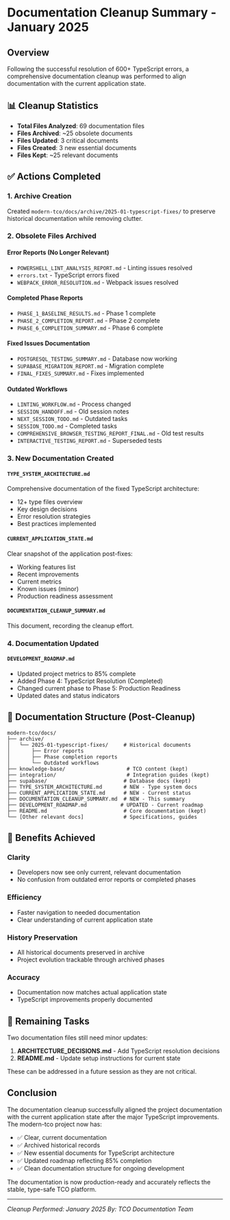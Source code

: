 # Documentation Cleanup Summary - January 2025

## Overview

Following the successful resolution of 600+ TypeScript errors, a comprehensive documentation cleanup was performed to align documentation with the current application state.

## 📊 Cleanup Statistics

- **Total Files Analyzed**: 69 documentation files
- **Files Archived**: ~25 obsolete documents
- **Files Updated**: 3 critical documents
- **Files Created**: 3 new essential documents
- **Files Kept**: ~25 relevant documents

## ✅ Actions Completed

### 1. Archive Creation
Created `modern-tco/docs/archive/2025-01-typescript-fixes/` to preserve historical documentation while removing clutter.

### 2. Obsolete Files Archived

#### Error Reports (No Longer Relevant)
- `POWERSHELL_LINT_ANALYSIS_REPORT.md` - Linting issues resolved
- `errors.txt` - TypeScript errors fixed
- `WEBPACK_ERROR_RESOLUTION.md` - Webpack issues resolved

#### Completed Phase Reports
- `PHASE_1_BASELINE_RESULTS.md` - Phase 1 complete
- `PHASE_2_COMPLETION_REPORT.md` - Phase 2 complete
- `PHASE_6_COMPLETION_SUMMARY.md` - Phase 6 complete

#### Fixed Issues Documentation
- `POSTGRESQL_TESTING_SUMMARY.md` - Database now working
- `SUPABASE_MIGRATION_REPORT.md` - Migration complete
- `FINAL_FIXES_SUMMARY.md` - Fixes implemented

#### Outdated Workflows
- `LINTING_WORKFLOW.md` - Process changed
- `SESSION_HANDOFF.md` - Old session notes
- `NEXT_SESSION_TODO.md` - Outdated tasks
- `SESSION_TODO.md` - Completed tasks
- `COMPREHENSIVE_BROWSER_TESTING_REPORT_FINAL.md` - Old test results
- `INTERACTIVE_TESTING_REPORT.md` - Superseded tests

### 3. New Documentation Created

#### `TYPE_SYSTEM_ARCHITECTURE.md`
Comprehensive documentation of the fixed TypeScript architecture:
- 12+ type files overview
- Key design decisions
- Error resolution strategies
- Best practices implemented

#### `CURRENT_APPLICATION_STATE.md`
Clear snapshot of the application post-fixes:
- Working features list
- Recent improvements
- Current metrics
- Known issues (minor)
- Production readiness assessment

#### `DOCUMENTATION_CLEANUP_SUMMARY.md`
This document, recording the cleanup effort.

### 4. Documentation Updated

#### `DEVELOPMENT_ROADMAP.md`
- Updated project metrics to 85% complete
- Added Phase 4: TypeScript Resolution (Completed)
- Changed current phase to Phase 5: Production Readiness
- Updated dates and status indicators

## 📁 Documentation Structure (Post-Cleanup)

```
modern-tco/docs/
├── archive/
│   └── 2025-01-typescript-fixes/     # Historical documents
│       ├── Error reports
│       ├── Phase completion reports
│       └── Outdated workflows
├── knowledge-base/                    # TCO content (kept)
├── integration/                       # Integration guides (kept)
├── supabase/                         # Database docs (kept)
├── TYPE_SYSTEM_ARCHITECTURE.md       # NEW - Type system docs
├── CURRENT_APPLICATION_STATE.md      # NEW - Current status
├── DOCUMENTATION_CLEANUP_SUMMARY.md  # NEW - This summary
├── DEVELOPMENT_ROADMAP.md           # UPDATED - Current roadmap
├── README.md                         # Core documentation (kept)
└── [Other relevant docs]             # Specifications, guides
```

## 🎯 Benefits Achieved

### Clarity
- Developers now see only current, relevant documentation
- No confusion from outdated error reports or completed phases

### Efficiency
- Faster navigation to needed documentation
- Clear understanding of current application state

### History Preservation
- All historical documents preserved in archive
- Project evolution trackable through archived phases

### Accuracy
- Documentation now matches actual application state
- TypeScript improvements properly documented

## 📝 Remaining Tasks

Two documentation files still need minor updates:
1. **ARCHITECTURE_DECISIONS.md** - Add TypeScript resolution decisions
2. **README.md** - Update setup instructions for current state

These can be addressed in a future session as they are not critical.

## Conclusion

The documentation cleanup successfully aligned the project documentation with the current application state after the major TypeScript improvements. The modern-tco project now has:

- ✅ Clear, current documentation
- ✅ Archived historical records
- ✅ New essential documents for TypeScript architecture
- ✅ Updated roadmap reflecting 85% completion
- ✅ Clean documentation structure for ongoing development

The documentation is now production-ready and accurately reflects the stable, type-safe TCO platform.

---

_Cleanup Performed: January 2025_
_By: TCO Documentation Team_